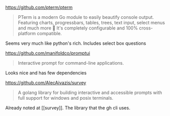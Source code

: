 https://github.com/pterm/pterm

> PTerm is a modern Go module to easily beautify console output. Featuring charts, progressbars, tables, trees, text input, select menus and much more 🚀 It's completely configurable and 100% cross-platform compatible.

Seems very much like python's rich. Includes select box questions

https://github.com/manifoldco/promptui

> Interactive prompt for command-line applications.

Looks nice and has few dependencies

https://github.com/AlecAivazis/survey

> A golang library for building interactive and accessible prompts with full support for windows and posix terminals.

Already noted at [[survey]]. The library that the gh cli uses.